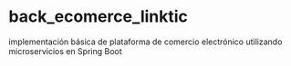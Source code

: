 # back_ecomerce_linktic
 implementación básica de plataforma de comercio electrónico utilizando microservicios en Spring Boot
